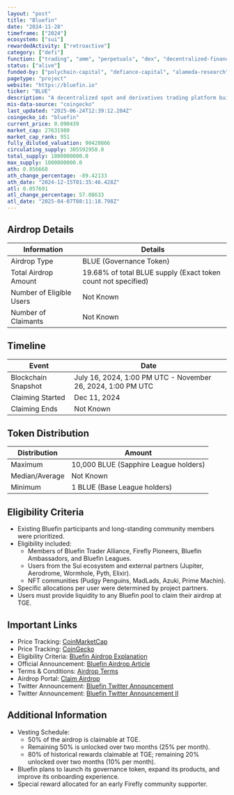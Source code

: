 ```yaml
---
layout: "post"
title: "Bluefin"
date: "2024-11-28"
timeframe: ["2024"]
ecosystem: ["sui"]
rewardedActivity: ["retroactive"]
category: ["defi"]
function: ["trading", "amm", "perpetuals", "dex", "decentralized-finance"]
status: ["alive"]
funded-by: ["polychain-capital", "defiance-capital", "alameda-research"]
pagetype: "project"
website: "https://bluefin.io"
ticker: "BLUE"
description: "A decentralized spot and derivatives trading platform built on the Sui blockchain."
mis-data-source: "coingecko"
last_updated: "2025-06-24T12:39:12.204Z"
coingecko_id: "bluefin"
current_price: 0.090439
market_cap: 27631980
market_cap_rank: 951
fully_diluted_valuation: 90420866
circulating_supply: 305592958.0
total_supply: 1000000000.0
max_supply: 1000000000.0
ath: 0.856668
ath_change_percentage: -89.42133
ath_date: "2024-12-15T01:35:46.428Z"
atl: 0.057691
atl_change_percentage: 57.08633
atl_date: "2025-04-07T08:11:18.798Z"
---
```


## Airdrop Details

| Information              | Details                                                       |
| ------------------------ | ------------------------------------------------------------- |
| Airdrop Type             | BLUE (Governance Token)                                       |
| Total Airdrop Amount     | 19.68% of total BLUE supply (Exact token count not specified) |
| Number of Eligible Users | Not Known                                                     |
| Number of Claimants      | Not Known                                                     |

## Timeline

| Event               | Date                                                        |
| ------------------- | ----------------------------------------------------------- |
| Blockchain Snapshot | July 16, 2024, 1:00 PM UTC - November 26, 2024, 1:00 PM UTC |
| Claiming Started    | Dec 11, 2024                                                |
| Claiming Ends       | Not Known                                                   |

## Token Distribution

| Distribution   | Amount                                |
| -------------- | ------------------------------------- |
| Maximum        | 10,000 BLUE (Sapphire League holders) |
| Median/Average | Not Known                             |
| Minimum        | 1 BLUE (Base League holders)          |

## Eligibility Criteria

- Existing Bluefin participants and long-standing community members were prioritized.
- Eligibility included:
  - Members of Bluefin Trader Alliance, Firefly Pioneers, Bluefin Ambassadors, and Bluefin Leagues.
  - Users from the Sui ecosystem and external partners (Jupiter, Aerodrome, Wormhole, Pyth, Elixir).
  - NFT communities (Pudgy Penguins, MadLads, Azuki, Prime Machin).
- Specific allocations per user were determined by project partners.
- Users must provide liquidity to any Bluefin pool to claim their airdrop at TGE.

## Important Links

- Price Tracking: [CoinMarketCap](https://coinmarketcap.com/currencies/bluefin)
- Price Tracking: [CoinGecko](https://www.coingecko.com/en/coins/bluefin)
- Eligibility Criteria: [Bluefin Airdrop Explanation](https://learn.bluefin.io/bluefin/bluefin-airdrop/bluefin-airdrop-explained)
- Official Announcement: [Bluefin Airdrop Article](https://learn.bluefin.io/bluefin/bluefin-airdrop/bluefin-airdrop-explained)
- Terms & Conditions: [Airdrop Terms](https://docs.google.com/document/d/1lP4nuyVlzW8UzM1kfjsj3Q-GuXBV9Oe3/edit)
- Airdrop Portal: [Claim Airdrop](https://trade.bluefin.io/liquidity-pools)
- Twitter Announcement: [Bluefin Twitter Announcement](https://x.com/bluefinapp/status/1862158394733252648)
- Twitter Announcement: [Bluefin Twitter Announcement II](https://x.com/bluefinapp/status/1878078200372236462)

## Additional Information

- Vesting Schedule:
  - 50% of the airdrop is claimable at TGE.
  - Remaining 50% is unlocked over two months (25% per month).
  - 80% of historical rewards claimable at TGE; remaining 20% unlocked over two months (10% per month).
- Bluefin plans to launch its governance token, expand its products, and improve its onboarding experience.
- Special reward allocated for an early Firefly community supporter.
